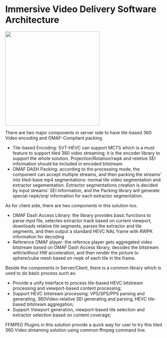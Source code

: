 # Immersive Video Delivery Software Architecture

<IMG src="img/OMAF_Compliant-Video-Delivery-Arch.png" height="300">

There are two major components in server side to have tile-based 360 Video encoding and OMAF-Compliant packing.
- Tile-based Encoding: SVT-HEVC can support MCTS which is a must feature to support tiled 360 video streaming; it is the encoder library to support the whole solution. Projection/Rotation/rwpk and reletive SEI information should be included in encoded bitstream. 
- OMAF DASH Packing: according to the processing mode, the component can accept multiple streams, and then packing the streams' into tiled-base mp4 segmentations: normal tile video segmentation and extractor segementation. Extractor segmentations creation is decided by input streams' SEI information, and the Packing library will generate special rwpk/srqr information for each extractor segmentation.

As for client side, there are two components in this solution too.
- OMAF Dash Access Library: the library provides basic functions to parse mpd file, selectes extractor track based on current viewport, downloads relative tile segments, parses the extractor and tile segments, and then output a standard HEVC NAL frame with RWPK information for decoding
- Reference OMAF player: the refernce player gets aggregated video bitstream based on OMAF Dash Access library, decodes the bitstream with/without HW acceleration, and then render the picture to sphere/cube mesh based on rwpk of each tile in the frame.

Beside the components in Server/Client, there is a common library which is used to do basic process such as:
- Provide a unify interface to process tile-based HEVC bitstream processing and viewport-based content processing;
- Support HEVC bitstream processing: VPS/SPS/PPS parsing and generating, 360Video-relative SEI generating and parsing, HEVC tile-based bitstream aggregation;
- Support Viewport generation, viewport-based tile selection and extractor selection based on content coverage;

FFMPEG Plugins in this solution provide a quick way for user to try this tiled 360 Video streaming solution using common ffmpeg command line.
